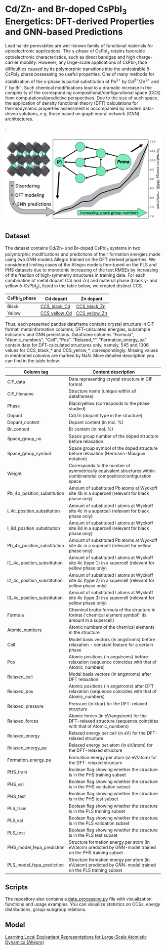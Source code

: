 # Cd/Zn- and Br-doped CsPbI<sub>3</sub> Energetics: DFT-derived Properties and GNN-based Predictions

Lead halide perovskites are well-known family of functional materials for optoelectronic applications. 
The γ-phase of CsPbI<sub>3</sub> retains favorable optoelectronic characteristics, such as direct bandgap and
high charge-carrier mobility. However, any large-scale applications of CsPbI<sub>3</sub> face difficulties caused by
its polymorphic transitions into the undesirable δ-CsPbI<sub>3</sub> phase possessing no useful properties. 
One of many methods for stabilization of the γ-phase is partial substitution of Pb<sup>2+</sup> by
Cd<sup>2+</sup>/Zn<sup>2+</sup> and I<sup>-</sup> by Br<sup>-</sup>. Such chemical modifications lead to a dramatic
increase in the complexity of the corresponding compositional/configurational space (CCS) from computational/predictive
perspectives. Due to the size of such space, the application of density functional theory (DFT) calculations for 
thermodynamic properties assessment  is accompanied by modern data-driven solutions, e.g. those based on graph neural
network (GNN) architectures.
<!--More details can be found in the [paper](https://doi.org/10.1016/j.commatsci.2023.112672)-->.
<!--
If you are using this dataset in your research paper, please cite us as
```
@article{EREMIN2024112672,
title = {Graph neural networks for predicting structural stability of Cd- and Zn-doped γ-CsPbI3},
journal = {Computational Materials Science},
volume = {232},
pages = {112672},
year = {2024},
issn = {0927-0256},
doi = {https://doi.org/10.1016/j.commatsci.2023.112672},
url = {https://www.sciencedirect.com/science/article/pii/S0927025623006663},
author = {Roman A. Eremin and Innokentiy S. Humonen and Alexey A. Kazakov and Vladimir D. Lazarev and Anatoly P. Pushkarev and Semen A. Budennyy}}
```
-->
![graphical abstract](figures/TOC.png)

Dataset
-----
The dataset contains  Cd/Zn- and Br-doped CsPbI<sub>3</sub> systems in two polymorphic modifications and 
predictions of their formation energies made using two GNN-models Allegro trained on the DFT derived properties.
We considered limiting cases of the Allegro models fine-tuned on the PLS and PHS datasets due to monotonic increasing
of the test RMSEs by increasing of the fraction of high-symmetry structures in training data.
For each combination of metal dopant (Cd and Zn) and material phase (black γ- and yellow δ-CsPbI<sub>3</sub>), 
listed in the table below, we created distinct CCS.


<div align="center">
  
| CsPbI<sub>3</sub> phase | Cd dopant                                  | Zn dopant                                  |
|-------------------------|--------------------------------------------|------------------------------------------------------------------------------------------------------------|
| Black                   | [CCS_black_Cd](data/CCS_black_Cd.pkl.gz)   | [CCS_black_Zn](data/CCS_black_Zn.pkl.gz)   |
| Yellow                  | [CCS_yellow_Cd](data/CCS_yellow_Cd.pkl.gz) | [CCS_yellow_Zn](data/CCS_yellow_Zn.pkl.gz) |
</div>
Thus, each presented pandas dataframe contains crystal structure in CIF format, metainformation columns, 
DFT-calculated energies, subsample indicators and GNN predictions. Dataframe columns "Formula", "Atomic_numbers",
"Cell", "Pos", "Relaxed_*", "Formation_energy_pa" contain data for DFT-calculated structures only, namely, 
545 and 1006 values for CCS_black_* and CCS_yellow_*, correspondingly. Missing values in mentioned columns are marked by NaN. More detailed description you can find in the table below.
<div align="center">

| Column tag                  | Content description                                                                                                   |
|-----------------------------|-----------------------------------------------------------------------------------------------------------------------|
| CIF_data                    | Data representing crystal structure in CIF format                                                                     |
| CIF_filename                | Structure name (unique within all dataframes)                                                                         |
| Phase                       | Black/yellow (corresponds to the phase studied)                                                                       |
| Dopant                      | Cd/Zn (dopant type in the structure)                                                                                  |
| Dopant_content              | Dopant content (in mol. %)                                                                                            |
| Br_content                  | Br content (in mol. %)                                                                                                |
| Space_group_no              | Space group number of the doped structure before relaxation                                                           |
| Space_group_symbol          | Space group symbol of the doped structure before relaxation (Hermann-Mauguin notation)                                |
| Weight                      | Corresponds to the number of symmetrically equivalent structures within combinatorial composition/configuration space |
| Pb_4b_position_substitution | Amount of substituted Pb atoms at Wyckoff site 4b in a supercell (relevant for black phase only)                      |
| I_4c_position_substitution  | Amount of substituted I atoms at Wyckoff site 4c in a supercell (relevant for black phase only)                       |
| I_8d_position_substitution  | Amount of substituted I atoms at Wyckoff site 8d in a supercell (relevant for black phase only)                       |
| Pb_4c_position_substitution | Amount of substituted Pb atoms at Wyckoff site 4c in a supercell (relevant for yellow phase only)                     |
| I1_4c_position_substitution | Amount of substituted I atoms at Wyckoff site 4c (type 1) in a supercell (relevant for yellow phase only)             |
| I2_4c_position_substitution | Amount of substituted I atoms at Wyckoff site 4c (type 2) in a supercell (relevant for yellow phase only)             |
| I3_4c_position_substitution | Amount of substituted I atoms at Wyckoff site 4c (type 3) in a supercell (relevant for yellow phase only)             |
| Formula                     | Chemical brutto formula of the structure in format {'chemical element symbol': its amount in a supercell}             |
| Atomic_numbers              | Atomic numbers of the chemical elements in the structure                                                              |
| Cell                        | Model basis vectors (in angstroms) before relaxation - constant feature for a certain phase                           |
| Pos                         | Atomic positions (in angstroms) before relaxation (sequence coincides with that of Atomic_numbers)                    |
| Relaxed_cell                | Model basis vectors (in angstroms) after DFT relaxation                                                               |
| Relaxed_pos                 | Atomic positions (in angstroms) after DFT relaxation (sequence coincides with that of Atomic_numbers)                 |
| Relaxed_pressure            | Pressure (in kbar) for the DFT-relaxed structure                                                                      |
| Relaxed_forces              | Atomic forces (in eV/angstrom) for the DFT-relaxed structure (sequence coincides with that of Atomic_numbers)         |
| Relaxed_energy              | Relaxed energy per cell (in eV) for the DFT-relaxed structure                                                         |
| Relaxed_energy_pa           | Relaxed energy per atom (in eV/atom) for the DFT-relaxed structure                                                    |
| Formation_energy_pa         | Formation energy per atom (in eV/atom) for the DFT-relaxed structure                                                  |
| PHS_train                   | Boolean flag showing whether the structure is in the PHS training subset                                              |
| PHS_val                     | Boolean flag showing whether the structure is in the PHS validation subset                                            |
| PHS_test                    | Boolean flag showing whether the structure is in the PHS test subset                                                  |
| PLS_train                   | Boolean flag showing whether the structure is in the PLS training subset                                              |
| PLS_val                     | Boolean flag showing whether the structure is in the PLS validation subset                                            |
| PLS_test                    | Boolean flag showing whether the structure is in the PLS test subset                                                  |
| PHS_model_fepa_prediction   | Structure formation energy per atom (in eV/atom) predicted by GNN-model trained on the PHS training subset            |
| PLS_model_fepa_prediction   | Structure formation energy per atom (in eV/atom) predicted by GNN-model trained on the PLS training subset            |
</div>

Scripts
-----
The repository also contains a [data_processing.py](data_processing.py) file with visualization functions and 
usage examples. You can visualize statistics on CCSs, energy distributions, group-subgroup relations.

Model
-----
[Learning Local Equivariant Representations for Large-Scale Atomistic Dynamics (Allegro)](https://arxiv.org/abs/2204.05249)
